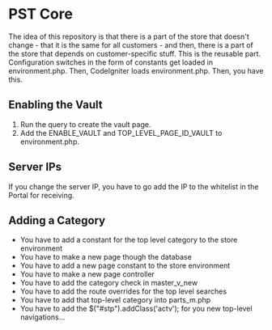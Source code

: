 PST Core
========

The idea of this repository is that there is a part of the store that doesn't change - that it is the same for all customers - and then, there is a part of the store that depends on customer-specific stuff. This is the reusable part. Configuration switches in the form of constants get loaded in environment.php. Then, CodeIgniter loads environment.php. Then, you have this. 

Enabling the Vault
------------------

1. Run the query to create the vault page.
2. Add the ENABLE_VAULT and TOP_LEVEL_PAGE_ID_VAULT to environment.php.

Server IPs
----------

If you change the server IP, you have to go add the IP to the whitelist in the Portal for receiving.

Adding a Category
-----------------

* You have to add a constant for the top level category to the store environment
* You have to make a new page though the database
* You have to add a new page constant to the store environment
* You have to make a new page controller
* You have to add the category check in master_v_new
* You have to add the route overrides for the top level searches
* You have to add that top-level category into parts_m.php
* You have to add the $("#stp").addClass('actv'); for you new top-level navigations...
